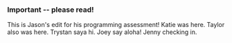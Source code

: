 ### Important -- please read!
This is Jason's edit for his programming assessment!
Katie was here.
Taylor also was here.
Trystan saya hi.
Joey say aloha!
Jenny checking in.